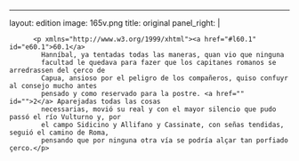 <?xml version="1.0" encoding="UTF-8"?>
---
layout: edition
image: 165v.png 
title: original 
panel_right: |  
            
          <p xmlns="http://www.w3.org/1999/xhtml"><a href="#l60.1" id="e60.1">60.1</a>
            Hanníbal, ya tentadas todas las maneras, quan vio que ninguna
            facultad le quedava para fazer que los capitanes romanos se arredrassen del çerco de
            Capua, ansioso por el peligro de los compañeros, quiso confuyr al consejo mucho antes
            pensado y como reservado para la postre. <a href="" id="">2</a> Aparejadas todas las cosas
            necessarias, movió su real y con el mayor silencio que pudo passó el río Vulturno y, por
            el campo Sidicino y Allifano y Cassinate, con señas tendidas, seguió el camino de Roma,
            pensando que por ninguna otra vía se podría alçar tan porfiado çerco.</p>
        